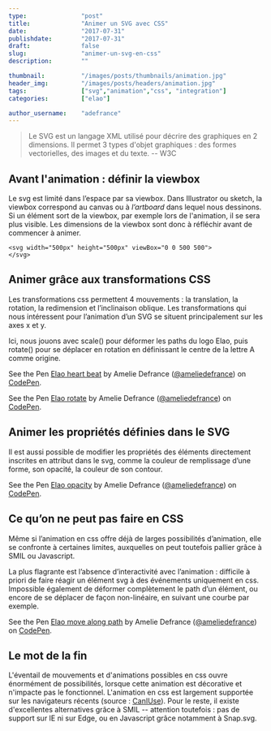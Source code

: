 ```yaml
---
type:               "post"
title:              "Animer un SVG avec CSS"
date:               "2017-07-31"
publishdate:        "2017-07-31"
draft:              false
slug:               "animer-un-svg-en-css"
description:        ""

thumbnail:          "/images/posts/thumbnails/animation.jpg"
header_img:         "/images/posts/headers/animation.jpg"
tags:               ["svg","animation","css", "integration"]
categories:         ["elao"]

author_username:    "adefrance"
---
```


> Le SVG est un langage XML utilisé pour décrire des graphiques en 2 dimensions. Il     permet 3 types d'objet graphiques : des formes vectorielles, des images et du texte.  -- W3C


## Avant l'animation : définir la viewbox

Le svg est limité dans l’espace par sa viewbox. Dans Illustrator ou sketch, la viewbox correspond au canvas ou à _l’artboard_ dans lequel nous dessinons. Si un élément sort de la viewbox, par exemple lors de l'animation, il se sera plus visible. Les dimensions de la viewbox sont donc à réfléchir avant de commencer à animer.

```
<svg width="500px" height="500px" viewBox="0 0 500 500">
</svg>
```

## Animer grâce aux transformations CSS

Les transformations css permettent 4 mouvements : la translation, la rotation, la redimension et l’inclinaison oblique. Les transformations qui nous intéressent pour l’animation d’un SVG se situent principalement sur les axes x et y.

Ici, nous jouons avec scale() pour déformer les paths du logo Elao, puis rotate() pour se déplacer en rotation en définissant le centre de la lettre A comme origine.

<p data-height="345" data-theme-id="0" data-slug-hash="PKNZvq" data-default-tab="css,result" data-user="ameliedefrance" data-embed-version="2" data-pen-title="Elao heart beat" class="codepen">See the Pen <a href="https://codepen.io/ameliedefrance/pen/PKNZvq/">Elao heart beat</a> by Amelie Defrance (<a href="https://codepen.io/ameliedefrance">@ameliedefrance</a>) on <a href="https://codepen.io">CodePen</a>.</p>
<script async src="https://production-assets.codepen.io/assets/embed/ei.js"></script>

<p data-height="345" data-theme-id="0" data-slug-hash="prjOZd" data-default-tab="css,result" data-user="ameliedefrance" data-embed-version="2" data-pen-title="Elao rotate" class="codepen">See the Pen <a href="https://codepen.io/ameliedefrance/pen/prjOZd/">Elao rotate</a> by Amelie Defrance (<a href="https://codepen.io/ameliedefrance">@ameliedefrance</a>) on <a href="https://codepen.io">CodePen</a>.</p>
<script async src="https://production-assets.codepen.io/assets/embed/ei.js"></script>

## Animer les propriétés définies dans le SVG

Il est aussi possible de modifier les propriétés des éléments directement inscrites en attribut dans le svg, comme la couleur de remplissage d’une forme, son opacité, la couleur de son contour.

<p data-height="345" data-theme-id="0" data-slug-hash="NvNWxB" data-default-tab="html,result" data-user="ameliedefrance" data-embed-version="2" data-pen-title="Elao opacity" class="codepen">See the Pen <a href="https://codepen.io/ameliedefrance/pen/NvNWxB/">Elao opacity</a> by Amelie Defrance (<a href="https://codepen.io/ameliedefrance">@ameliedefrance</a>) on <a href="https://codepen.io">CodePen</a>.</p>
<script async src="https://production-assets.codepen.io/assets/embed/ei.js"></script>

## Ce qu’on ne peut pas faire en CSS

Même si l’animation en css offre déjà de larges possibilités d’animation, elle se confronte à certaines limites, auxquelles on peut toutefois pallier grâce à SMIL ou Javascript.

La plus flagrante est l’absence d’interactivité avec l’animation : difficile à priori de faire réagir un élément svg à des événements uniquement en css. Impossible également de déformer complètement le path d’un élément, ou encore de se déplacer de façon non-linéaire, en suivant une courbe par exemple.

<p data-height="345" data-theme-id="0" data-slug-hash="MvyamN" data-default-tab="html,result" data-user="ameliedefrance" data-embed-version="2" data-pen-title="Elao move along path" class="codepen">See the Pen <a href="https://codepen.io/ameliedefrance/pen/MvyamN/">Elao move along path</a> by Amelie Defrance (<a href="https://codepen.io/ameliedefrance">@ameliedefrance</a>) on <a href="https://codepen.io">CodePen</a>.</p>
<script async src="https://production-assets.codepen.io/assets/embed/ei.js"></script>


## Le mot de la fin

L'éventail de mouvements et d'animations possibles en css ouvre énormément de possibilités, lorsque cette animation est décorative et n'impacte pas le fonctionnel. L'animation en css est largement supportée sur les navigateurs récents (source : [CanIUse](https://caniuse.com/#search=svg)). Pour le reste, il existe d'excellentes alternatives grâce à SMIL -- attention toutefois : pas de support sur IE ni sur Edge, ou en Javascript grâce notamment à Snap.svg.



